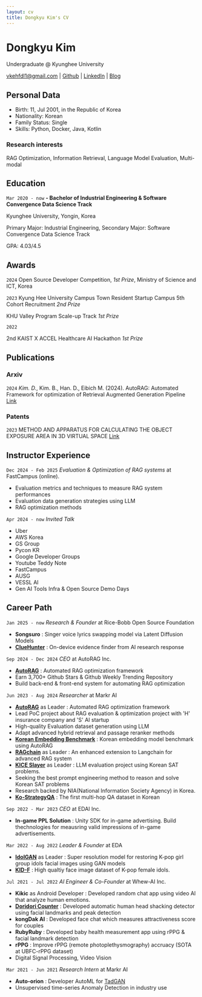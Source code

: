 ```yaml
---
layout: cv
title: Dongkyu Kim's CV
---
```

# Dongkyu Kim
Undergraduate @ Kyunghee University

<div id="webaddress">
<a href="vkehfdl1@gmail.com">vkehfdl1@gmail.com</a>
| <a href="https://github.com/vkehfdl1">Github</a>
| <a href="https://www.linkedin.com/in/jeffrey-dongkyu/">LinkedIn</a>
| <a href="https://obsidian-blog-gilt.vercel.app/">Blog</a>
</div>

## Personal Data
- Birth: 11, Jul 2001, in the Republic of Korea
- Nationality: Korean
- Family Status: Single
- Skills: Python, Docker, Java, Kotlin

### Research interests

RAG Optimization, Information Retrieval, Language Model Evaluation, Multi-modal


## Education

`Mar 2020 - now`
__-	Bachelor of Industrial Engineering & Software Convergence Data Science Track__

Kyunghee University, Yongin, Korea 

Primary Major: Industrial Engineering, Secondary Major: Software Convergence Data Science Track

GPA: 4.03/4.5

## Awards

`2024`
Open Source Developer Competition, *1st Prize*, Ministry of Science and ICT, Korea

`2023`
Kyung Hee University Campus Town Resident Startup Campus 5th Cohort Recruitment *2nd Prize*

KHU Valley Program Scale-up Track *1st Prize*

`2022`

2nd KAIST X ACCEL Healthcare AI Hackathon *1st Prize*


## Publications

### Arxiv

`2024`
*Kim. D.*, Kim. B., Han. D., Eibich M. (2024). AutoRAG: Automated Framework for optimization of Retrieval Augmented Generation Pipeline [Link](https://arxiv.org/pdf/2410.20878)

### Patents

`2023`
METHOD AND APPARATUS FOR CALCULATING THE OBJECT EXPOSURE AREA IN 3D VIRTUAL SPACE [Link](https://doi.org/10.8080/1020230015368)

## Instructor Experience	

`Dec 2024 - Feb 2025`
*Evaluation & Optimization of RAG systems* at FastCampus (online).  

- Evaluation metrics and techniques to measure RAG system performances
- Evaluation data generation strategies using LLM
- RAG optimization methods

`Apr 2024 - now`
*Invited Talk*

- Uber
- AWS Korea
- GS Group
- Pycon KR
- Google Developer Groups
- Youtube Teddy Note
- FastCampus
- AUSG
- VESSL AI
- Gen AI Tools Infra & Open Source Demo Days

## Career Path

`Jan 2025 - now`
*Research & Founder* at Rice-Bobb Open Source Foundation

- __Songsuro__ : Singer voice lyrics swapping model via Latent Diffusion Models  
- __<a href="https://github.com/RiceBobb/ClueHunter-Perplexity">ClueHunter</a>__ : On-device evidence finder from AI research response 

`Sep 2024 - Dec 2024`
*CEO* at AutoRAG Inc.

- __<a href="https://github.com/Marker-Inc-Korea/AutoRAG">AutoRAG</a>__ : Automated RAG optimization framework
- Earn 3,700+ Github Stars & Github Weekly Trending Repository
- Build back-end & front-end system for automating RAG optimization

`Jun 2023 - Aug 2024`
*Researcher* at Markr AI

- __<a href="https://github.com/Marker-Inc-Korea/AutoRAG">AutoRAG</a>__ as Leader : Automated RAG optimization framework
- Lead PoC project about RAG evaluation & optimization project with 'H' insurance company and 'S' AI startup
- High-quality Evaluation dataset generation using LLM
- Adapt advanced hybrid retrieval and passage reranker methods
- __<a href="https://github.com/Marker-Inc-Korea/AutoRAG-example-korean-embedding-benchmark">Korean Embedding Benchmark</a>__ : Korean embedding model benchmark using AutoRAG 
- __<a href="https://github.com/Marker-Inc-Korea/RAGchain">RAGchain</a>__ as Leader : An enhanced extension to Langchain for advanced RAG system
- __<a href="https://github.com/NomaDamas/KICE_slayer_AI_Korean">KICE Slayer</a>__ as Leader : LLM evaluation project using Korean SAT problems.
- Seeking the best prompt engineering method to reason and solve Korean SAT problems
- Research backed by NIA(National Information Society Agency) in Korea. 
- __<a href="https://huggingface.co/datasets/NomaDamas/Ko-StrategyQA">Ko-StrategyQA</a>__ : The first multi-hop QA dataset in Korean

`Sep 2022 - Mar 2023`
*CEO* at EDAI Inc.

- __In-game PPL Solution__ : Unity SDK for in-game advertising. Build thechnologies for meausring valid impressions of in-game advertisements.

`Mar 2022 - Aug 2022`
*Leader & Founder* at EDA

- __<a href="https://github.com/PCEO-AI-CLUB/IdolGAN">IdolGAN</a>__ as Leader : Super resolution model for restoring K-pop girl group idols facial images using GAN models
- __<a href="https://github.com/PCEO-AI-CLUB/KID-F">KID-F</a>__ : High qualtiy face image dataset of K-pop female idols.

`Jul 2021 - Jul 2022`
*AI Engineer & Co-Founder* at Whew-AI Inc.

- __Kikic__ as Android Developer : Developed random chat app using video AI that analyze human emotions.
- __<a href="https://github.com/Whew-AI-Inc/Doridori-Counter">Doridori Counter</a>__ : Developed automatic human head shacking detector using facial landmarks and peak detection
- __kongDak AI__ : Developed face chat which measures attractiveness score for couples
- __RubyRuby__ : Developed baby health measurement app using rPPG & facial landmark detection
- __rPPG__ : Improve rPPG (remote photoplethysmography) accruacy (SOTA at UBFC-rPPG dataset)
- Digital Signal Processing, Video Vision

`Mar 2021 - Jun 2021`
*Research Intern* at Markr AI

- __Auto-orion__ : Developer AutoML for <a href="https://github.com/sintel-dev/Orion">TadGAN</a>
- Unsupervised time-series Anomaly Detection in industry use


<!-- ### Footer

Last updated: Mar 2025 -->


